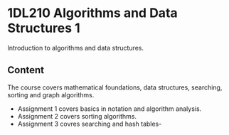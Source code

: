 ﻿# 1DL210 Algorithms and Data Structures 1
Introduction to algorithms and data structures.

## Content
The course covers mathematical foundations, data structures, searching, sorting and graph algorithms.

- Assignment 1 covers basics in notation and algorithm analysis.
- Assignment 2 covers sorting algorithms.
- Assignment 3 covres searching and hash tables-

